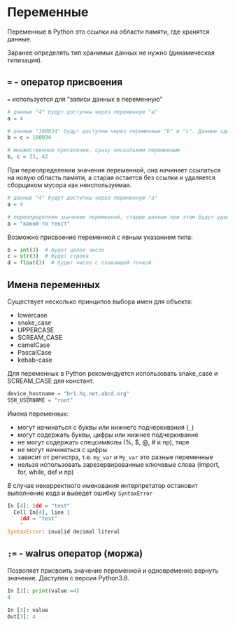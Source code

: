 # Переменные

Переменные в Python это ссылки на области памяти, где хранятся данные.  

Заранее определять тип хранимых данных не нужно (динамическая типизация).

## `=` - оператор присвоения

`=` используется для "записи данных в переменную"

```python
# данные "4" будут доступны через переменную "a"
a = 4

# данные "100034" будут доступны через переменные "b" и "c". Данные одни, ссылок на них - две
b = c = 100034

# множественное присвоение, сразу нескольким переменным
b, c = 23, 42
```

При переопределении значения переменной, она начинает ссылаться на новую область памяти, а старая остается без ссылки и удаляется сборщиком мусора как неиспользуемая.

```python
# данные "4" будут доступны через переменную "a"
a = 4

# переопределяем значение переменной, старые данные при этом будут удалены
a = "какой-то текст"
```

Возможно присвоение переменной с явным указанием типа:

``` python
b = int(3)  # будет целое число
c = str(3)  # будет строка
d = float(3)  # будет число с плавающей точкой
```

## Имена переменных

Существует несколько принципов выбора имен для объекта:

- lowercase
- snake_case
- UPPERCASE
- SCREAM_CASE
- camelCase
- PascalCase
- kebab-case

Для переменных в Python рекомендуется использовать snake_case и SCREAM_CASE для констант.

```python
device_hostname = "br1.hq.net.abcd.org"
SSH_USERNAME = "root"
```

Имена переменных:

- могут начинаться с буквы или нижнего подчеркивания (`_`)
- могут содержать буквы, цифры или нижнее подчеркивание
- не могут содержать спецсимволы (%, $, @, # и пр), тире
- не могут начинаться с цифры
- зависит от регистра, т.е. `my_var` и `My_var` это разные переменные
- нельзя использовать зарезервированные ключевые слова (import, for, while, def и пр)

В случае некорректного именования интерпретатор остановит выполнение кода и выведет ошибку `SyntaxError`

```python
In [4]: 1dd = "test"
  Cell In[4], line 1
    1dd = "test"
    ^
SyntaxError: invalid decimal literal
```

## `:=` - walrus оператор (моржа)

Позволяет присвоить значение переменной и одновременно вернуть значение. Доступен с версии Python3.8.

```python
In [2]: print(value:=4)
4

In [3]: value
Out[3]: 4
```
